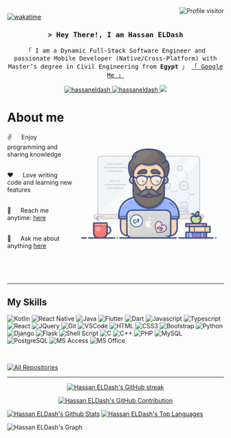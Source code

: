 <a href="https://komarev.com/ghpvc/?username=hassaneldash">
  <img align="right" src="https://komarev.com/ghpvc/?username=hassaneldash&label=Visitors&color=0e75b6&style=flat" alt="Profile visitor" />
</a>


[![wakatime](https://wakatime.com/badge/user/018d0815-72c4-4cbd-813f-ae04bae75ceb.svg)](https://wakatime.com/@hassaneldash)

<!-- Intro  -->
<h3 align="center">
        <samp>&gt; Hey There!, I am
                <b>Hassan ELDash</b>
        </samp>
</h3>
<p align="center"> 
  <samp>
    「 I am a Dynamic Full-Stack Software Engineer and passionate Mobile Developer (Native/Cross-Platform) with Master’s degree in Civil Engineering from <b>Egypt</b> 」
    <a href="https://www.google.com/search?q=Hassan+ELDash">「 Google Me 」</a> <br/>
  </samp>
</p>

<p align="center">
 <a href="https://linkedin.com/in/hassaneldash" target="_blank">
  <img src="https://img.shields.io/badge/LinkedIn-0077B5?style=for-the-badge&logo=linkedin&logoColor=white" alt="hassaneldash"/>
 </a>
 <a href="https://t.me/hassaneldash" target="_blank">
  <img src="https://img.shields.io/badge/Telegram-2CA5E0?style=for-the-badge&logo=telegram&logoColor=white" alt="hassaneldash"  />
  </a> 
 <a href="https://twitter.com/Hassan_ELDash" target="_blank">
  <img src="https://img.shields.io/badge/Twitter-1DA1F2?style=for-the-badge&logo=twitter&logoColor=white" />
 </a>
</p>

<!-- About Section -->
 # About me
<p>
 <img align="right" width="350" src="/assets/programmer.gif" alt="Coding gif" />
 ✌️ &emsp; Enjoy programming and sharing knowledge <br/><br/>
  
 ❤️ &emsp; Love writing code and learning new features<br/><br/>
  
 📧 &emsp; Reach me anytime: [here](https://t.me/hassaneldash)<br/><br/>
  
 💬 &emsp; Ask me about anything [here](https://github.com/hassaneldash/hassaneldash/issues)
</p>
<br/>
<br/>
<br/>
<hr/>

## My Skills

![Kotlin](https://img.shields.io/badge/Kotlin-0095D5?style=for-the-badge&labelColor=white&logo=Kotlin&logoColor=0095D5)
![React Native](https://img.shields.io/badge/React_Native-20232A?style=for-the-badge&labelColor=white&logo=react&logoColor=20232A)
![Java](https://img.shields.io/badge/Java-ED8B00?style=for-the-badge&labelColor=white&logo=openjdk&logoColor=ED8B00)
![Flutter](https://img.shields.io/badge/Flutter-02569B?style=for-the-badge&labelColor=white&logo=Flutter&logoColor=02569B)
![Dart](https://img.shields.io/badge/Dart-0175C2?style=for-the-badge&labelColor=white&logo=Dart&logoColor=0175C2)
![Javascript](https://img.shields.io/badge/Javascript-F0DB4F?style=for-the-badge&labelColor=white&logo=javascript&logoColor=F0DB4F)
![Typescript](https://img.shields.io/badge/Typescript-007acc?style=for-the-badge&labelColor=white&logo=typescript&logoColor=007acc)
![React](https://img.shields.io/badge/React-61DBFB?style=for-the-badge&labelColor=white&k&logo=react&logoColor=61DBFB)
![JQuery](https://img.shields.io/badge/jQuery-0769AD?style=for-the-badge&labelColor=white&logo=jQuery&logoColor=0769AD)
![Git](https://img.shields.io/badge/Git-F05032?style=for-the-badge&labelColor=white&logo=git&logoColor=F05032)
![VSCode](https://img.shields.io/badge/Visual_Studio-0078d7?style=for-the-badge&labelColor=white&logo=visual%20studio&logoColor=0078d7)
![HTML](https://img.shields.io/badge/HTML5-E34F26?style=for-the-badge&labelColor=white&logo=html5&logoColor=E34F26)
![CSS3](https://img.shields.io/badge/CSS3-1572B6?style=for-the-badge&labelColor=white&logo=css3&logoColor=1572B6)
![Bootstrap](https://img.shields.io/badge/Bootstrap-563D7C?style=for-the-badge&labelColor=white&logo=bootstrap&logoColor=563D7C)
![Python](https://img.shields.io/badge/python-14354C?style=for-the-badge&labelColor=white&logo=python&logoColor=14354C)
![Django](https://img.shields.io/badge/Django-092E20?style=for-the-badge&labelColor=white&logo=Django&logoColor=092E20)
![Flask](https://img.shields.io/badge/Flask-000000?style=for-the-badge&labelColor=white&logo=Flask&logoColor=000000)
![Shell Script](https://img.shields.io/badge/Shell_Script-121011?style=for-the-badge&labelColor=white&logo=gnu-bash&logoColor=121011)
![C](https://img.shields.io/badge/C-00599C?style=for-the-badge&labelColor=white&logo=C&logoColor=00599C)
![C++](https://img.shields.io/badge/C%2B%2B-00599C?style=for-the-badge&labelColor=white&logo=C%2B%2B&logoColor=00599C)
![PHP](https://img.shields.io/badge/PHP-777BB4?style=for-the-badge&labelColor=white&logo=PHP&logoColor=777BB4)
![MySQL](https://img.shields.io/badge/MySQL-00000F?style=for-the-badge&labelColor=white&logo=MySQL&logoColor=00000F)
![PostgreSQL](https://img.shields.io/badge/PostgreSQL-316192?style=for-the-badge&labelColor=white&logo=PostgreSQL&logoColor=316192)
![MS Access](https://img.shields.io/badge/Microsoft_Access-A4373A?style=for-the-badge&labelColor=white&logo=microsoft-access&logoColor=A4373A)
![MS Office](https://img.shields.io/badge/Microsoft_Office-D83B01?style=for-the-badge&labelColor=white&logo=microsoft&logoColor=D83B01)

<!-- ![MS Excel](https://img.shields.io/badge/Microsoft_Excel-217346?style=for-the-badge&labelColor=white&logo=Microsoft_Excel&logoColor=217346)
![MS PowerPoint](https://img.shields.io/badge/Microsoft_PowerPoint-B7472A?style=for-the-badge&labelColor=white&logo=Microsoft_PowerPoint&logoColor=B7472A)
![MS Word](https://img.shields.io/badge/Microsoft_Word-2B579A?style=for-the-badge&labelColor=white&logo=Microsoft_Word&logoColor=2B579A) -->



<br/>
<p align="left">
  <a href="https://github.com/hassaneldash?tab=repositories" target="_blank"><img alt="All Repositories" title="All Repositories" src="https://img.shields.io/badge/-All%20Repos-2962FF?style=for-the-badge&logo=koding&logoColor=white"/></a>
</p>
<hr/>
<p align="center">
  <a href="https://github.com/hassaneldash">
    <img src="https://github-readme-streak-stats.herokuapp.com/?user=hassaneldash&theme=radical&border=7F3FBF&background=0D1117" alt="Hassan ELDash's GitHub streak"/>
  </a>
</p>
<p align="center">
  <a href="https://github.com/hassaneldash">
    <img src="https://github-profile-summary-cards.vercel.app/api/cards/profile-details?username=hassaneldash&theme=radical" alt="Hassan ELDash's GitHub Contribution"/>
  </a>
</p>
<a> 
    <a href="https://github.com/hassaneldash"><img alt="Hassan ELDash's Github Stats" src="https://denvercoder1-github-readme-stats.vercel.app/api?username=hassaneldash&show_icons=true&count_private=true&theme=react&border_color=7F3FBF&bg_color=0D1117&title_color=F85D7F&icon_color=F8D866" height="192px" width="49.5%"/></a>
  <a href="https://github.com/hassaneldash"><img alt="Hassan ELDash's Top Languages" src="https://denvercoder1-github-readme-stats.vercel.app/api/top-langs/?username=hassaneldash&langs_count=8&layout=compact&theme=react&border_color=7F3FBF&bg_color=0D1117&title_color=F85D7F&icon_color=F8D866" height="192px" width="49.5%"/></a>
  <br/>
</a>

![Hassan ELDash's Graph](https://github-readme-activity-graph.vercel.app/graph?username=hassaneldash&custom_title=Hassan%20ELDash%27s%20GitHub%20Activity%20Graph&bg_color=0D1117&color=7F3FBF&line=7F3FBF&point=7F3FBF&area_color=FFFFFF&title_color=FFFFFF&area=true)
